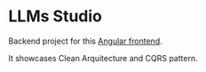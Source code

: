 # LLMs Studio 

Backend project for this  [Angular frontend](https://github.com/xero-q/LLMs-chat-frontend-angular).

It showcases Clean Arquitecture and CQRS pattern.
